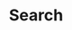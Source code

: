 ---
title: "Search" # in any language you want
layout: "search" # necessary for search
summary: "search"
placeholder: "e.g. java, sql, spring..."
---